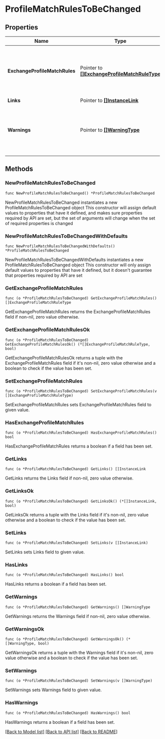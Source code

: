 # ProfileMatchRulesToBeChanged

## Properties

Name | Type | Description | Notes
------------ | ------------- | ------------- | -------------
**ExchangeProfileMatchRules** | Pointer to [**[]ExchangeProfileMatchRuleType**](ExchangeProfileMatchRuleType.md) | Type that holds collection of exchange profile match rules. | [optional] 
**Links** | Pointer to [**[]InstanceLink**](InstanceLink.md) |  | [optional] 
**Warnings** | Pointer to [**[]WarningType**](WarningType.md) | Used in conjunction with the Success element to define a business error. | [optional] 

## Methods

### NewProfileMatchRulesToBeChanged

`func NewProfileMatchRulesToBeChanged() *ProfileMatchRulesToBeChanged`

NewProfileMatchRulesToBeChanged instantiates a new ProfileMatchRulesToBeChanged object
This constructor will assign default values to properties that have it defined,
and makes sure properties required by API are set, but the set of arguments
will change when the set of required properties is changed

### NewProfileMatchRulesToBeChangedWithDefaults

`func NewProfileMatchRulesToBeChangedWithDefaults() *ProfileMatchRulesToBeChanged`

NewProfileMatchRulesToBeChangedWithDefaults instantiates a new ProfileMatchRulesToBeChanged object
This constructor will only assign default values to properties that have it defined,
but it doesn't guarantee that properties required by API are set

### GetExchangeProfileMatchRules

`func (o *ProfileMatchRulesToBeChanged) GetExchangeProfileMatchRules() []ExchangeProfileMatchRuleType`

GetExchangeProfileMatchRules returns the ExchangeProfileMatchRules field if non-nil, zero value otherwise.

### GetExchangeProfileMatchRulesOk

`func (o *ProfileMatchRulesToBeChanged) GetExchangeProfileMatchRulesOk() (*[]ExchangeProfileMatchRuleType, bool)`

GetExchangeProfileMatchRulesOk returns a tuple with the ExchangeProfileMatchRules field if it's non-nil, zero value otherwise
and a boolean to check if the value has been set.

### SetExchangeProfileMatchRules

`func (o *ProfileMatchRulesToBeChanged) SetExchangeProfileMatchRules(v []ExchangeProfileMatchRuleType)`

SetExchangeProfileMatchRules sets ExchangeProfileMatchRules field to given value.

### HasExchangeProfileMatchRules

`func (o *ProfileMatchRulesToBeChanged) HasExchangeProfileMatchRules() bool`

HasExchangeProfileMatchRules returns a boolean if a field has been set.

### GetLinks

`func (o *ProfileMatchRulesToBeChanged) GetLinks() []InstanceLink`

GetLinks returns the Links field if non-nil, zero value otherwise.

### GetLinksOk

`func (o *ProfileMatchRulesToBeChanged) GetLinksOk() (*[]InstanceLink, bool)`

GetLinksOk returns a tuple with the Links field if it's non-nil, zero value otherwise
and a boolean to check if the value has been set.

### SetLinks

`func (o *ProfileMatchRulesToBeChanged) SetLinks(v []InstanceLink)`

SetLinks sets Links field to given value.

### HasLinks

`func (o *ProfileMatchRulesToBeChanged) HasLinks() bool`

HasLinks returns a boolean if a field has been set.

### GetWarnings

`func (o *ProfileMatchRulesToBeChanged) GetWarnings() []WarningType`

GetWarnings returns the Warnings field if non-nil, zero value otherwise.

### GetWarningsOk

`func (o *ProfileMatchRulesToBeChanged) GetWarningsOk() (*[]WarningType, bool)`

GetWarningsOk returns a tuple with the Warnings field if it's non-nil, zero value otherwise
and a boolean to check if the value has been set.

### SetWarnings

`func (o *ProfileMatchRulesToBeChanged) SetWarnings(v []WarningType)`

SetWarnings sets Warnings field to given value.

### HasWarnings

`func (o *ProfileMatchRulesToBeChanged) HasWarnings() bool`

HasWarnings returns a boolean if a field has been set.


[[Back to Model list]](../README.md#documentation-for-models) [[Back to API list]](../README.md#documentation-for-api-endpoints) [[Back to README]](../README.md)



